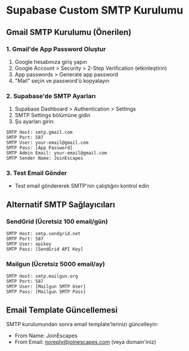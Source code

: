 # Supabase Custom SMTP Kurulumu

## Gmail SMTP Kurulumu (Önerilen)

### 1. Gmail'de App Password Oluştur
1. Google hesabınıza giriş yapın
2. Google Account > Security > 2-Step Verification (etkinleştirin)
3. App passwords > Generate app password
4. "Mail" seçin ve password'ü kopyalayın

### 2. Supabase'de SMTP Ayarları
1. Supabase Dashboard > Authentication > Settings
2. SMTP Settings bölümüne gidin
3. Şu ayarları girin:

```
SMTP Host: smtp.gmail.com
SMTP Port: 587
SMTP User: your-email@gmail.com
SMTP Pass: [App Password]
SMTP Admin Email: your-email@gmail.com
SMTP Sender Name: JoinEscapes
```

### 3. Test Email Gönder
- Test email göndererek SMTP'nin çalıştığını kontrol edin

## Alternatif SMTP Sağlayıcıları

### SendGrid (Ücretsiz 100 email/gün)
```
SMTP Host: smtp.sendgrid.net
SMTP Port: 587
SMTP User: apikey
SMTP Pass: [SendGrid API Key]
```

### Mailgun (Ücretsiz 5000 email/ay)
```
SMTP Host: smtp.mailgun.org
SMTP Port: 587
SMTP User: [Mailgun SMTP User]
SMTP Pass: [Mailgun SMTP Pass]
```

## Email Template Güncellemesi

SMTP kurulumundan sonra email template'lerinizi güncelleyin:
- From Name: JoinEscapes
- From Email: noreply@joinescapes.com (veya domain'iniz)
